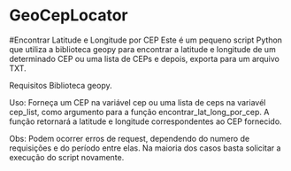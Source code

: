 # GeoCepLocator
#Encontrar Latitude e Longitude por CEP
Este é um pequeno script Python que utiliza a biblioteca geopy para encontrar a latitude e longitude de um determinado CEP ou uma lista de CEPs e depois, exporta para um arquivo TXT.

Requisitos
Biblioteca geopy.

Uso:
Forneça um CEP na variável cep ou uma lista de ceps na variavél cep_list, como argumento para a função encontrar_lat_long_por_cep.
A função retornará a latitude e longitude correspondentes ao CEP fornecido.


Obs: Podem ocorrer erros de request, dependendo do numero de requisições e do período entre elas. Na maioria dos casos basta solicitar a execução do script novamente. 
